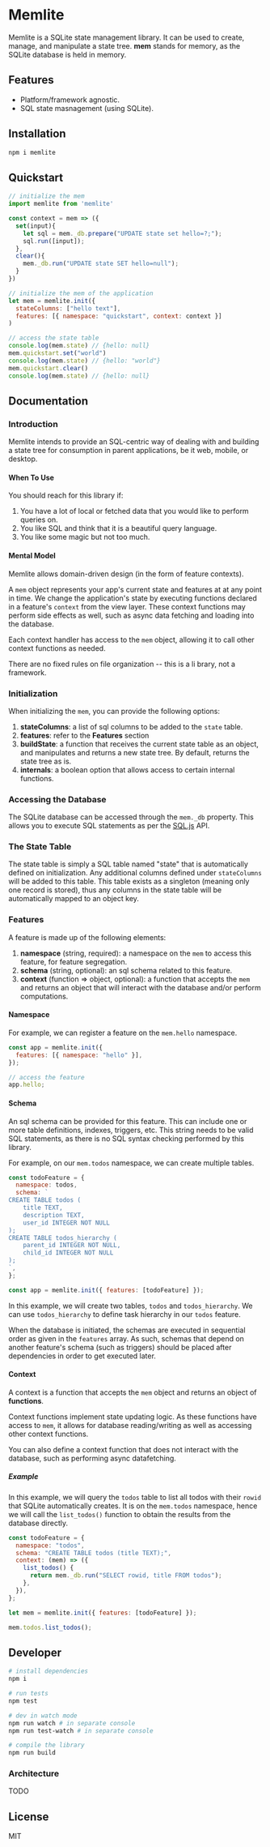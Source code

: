 # Memlite

Memlite is a SQLite state management library. It can be used to create, manage, and manipulate a state tree. **mem** stands for memory, as the SQLite database is held in memory.

## Features

- Platform/framework agnostic.
- SQL state masnagement (using SQLite).

## Installation

```bash
npm i memlite
```

## Quickstart

```js
// initialize the mem
import memlite from 'memlite'

const context = mem => ({
  set(input){
    let sql = mem._db.prepare("UPDATE state set hello=?;");
    sql.run([input]);
  },
  clear(){
    mem._db.run("UPDATE state SET hello=null");
  }
})

// initialize the mem of the application
let mem = memlite.init({
  stateColumns: ["hello text"],
  features: [{ namespace: "quickstart", context: context }]
)

// access the state table
console.log(mem.state) // {hello: null}
mem.quickstart.set("world")
console.log(mem.state) // {hello: "world"}
mem.quickstart.clear()
console.log(mem.state) // {hello: null}
```

## Documentation

### Introduction

Memlite intends to provide an SQL-centric way of dealing with and building a state tree for consumption in parent applications, be it web, mobile, or desktop.

#### When To Use

You should reach for this library if:

1. You have a lot of local or fetched data that you would like to perform queries on.
2. You like SQL and think that it is a beautiful query language.
3. You like some magic but not too much.

#### Mental Model

Memlite allows domain-driven design (in the form of feature contexts).

A `mem` object represents your app's current state and features at at any point in time. We change the application's state by executing functions declared in a feature's `context` from the view layer. These context functions may perform side effects as well, such as async data fetching and loading into the database.

Each context handler has access to the `mem` object, allowing it to call other context functions as needed.

There are no fixed rules on file organization -- this is a li
brary, not a framework.

### Initialization

When initializing the `mem`, you can provide the following options:

1. **stateColumns**: a list of sql columns to be added to the `state` table.
2. **features**: refer to the **Features** section
3. **buildState**: a function that receives the current state table as an object, and manipulates and returns a new state tree. By default, returns the state tree as is.
4. **internals**: a boolean option that allows access to certain internal functions.

### Accessing the Database

The SQLite database can be accessed through the `mem._db` property. This allows you to execute SQL statements as per the [SQL.js](https://sql.js.org/documentation/index.html) API.

### The State Table

The state table is simply a SQL table named "state" that is automatically defined on initialization. Any additional columns defined under `stateColumns` will be added to this table. This table exists as a singleton (meaning only one record is stored), thus any columns in the state table will be automatically mapped to an object key.

### Features

A feature is made up of the following elements:

1. **namespace** (string, required): a namespace on the `mem` to access this feature, for feature segregation.
2. **schema** (string, optional): an sql schema related to this feature.
3. **context** (function => object, optional): a function that accepts the `mem` and returns an object that will interact with the database and/or perform computations.

#### Namespace

For example, we can register a feature on the `mem.hello` namespace.

```js
const app = memlite.init({
  features: [{ namespace: "hello" }],
});

// access the feature
app.hello;
```

#### Schema

An sql schema can be provided for this feature. This can include one or more table definitions, indexes, triggers, etc. This string needs to be valid SQL statements, as there is no SQL syntax checking performed by this library.

For example, on our `mem.todos` namespace, we can create multiple tables.

```js
const todoFeature = {
  namespace: todos,
  schema: `
CREATE TABLE todos (
	title TEXT,
	description TEXT,
	user_id INTEGER NOT NULL
);
CREATE TABLE todos_hierarchy (
	parent_id INTEGER NOT NULL,
	child_id INTEGER NOT NULL
);
`,
};

const app = memlite.init({ features: [todoFeature] });
```

In this example, we will create two tables, `todos` and `todos_hierarchy`. We can use `todos_hierarchy` to define task hierarchy in our `todos` feature.

When the database is initiated, the schemas are executed in sequential order as given in the `features` array. As such, schemas that depend on another feature's schema (such as triggers) should be placed after dependencies in order to get executed later.

#### Context

A context is a function that accepts the `mem` object and returns an object of **functions**.

Context functions implement state updating logic. As these functions have access to `mem`, it allows for database reading/writing as well as accessing other context functions.

You can also define a context function that does not interact with the database, such as performing async datafetching.

##### Example

In this example, we will query the `todos` table to list all todos with their `rowid` that SQLite automatically creates. It is on the `mem.todos` namespace, hence we will call the `list_todos()` function to obtain the results from the database directly.

```js
const todoFeature = {
  namespace: "todos",
  schema: "CREATE TABLE todos (title TEXT);",
  context: (mem) => ({
    list_todos() {
      return mem._db.run("SELECT rowid, title FROM todos");
    },
  }),
};

let mem = memlite.init({ features: [todoFeature] });

mem.todos.list_todos();
```

## Developer

```bash
# install dependencies
npm i

# run tests
npm test

# dev in watch mode
npm run watch # in separate console
npm run test-watch # in separate console

# compile the library
npm run build
```

### Architecture

TODO

## License

MIT
